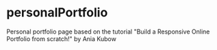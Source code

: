 # personalPortfolio

Personal portfolio page based on the tutorial "Build a Responsive Online Portfolio from scratch!" by Ania Kubow
